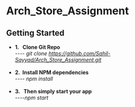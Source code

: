 # Arch_Store_Assignment
## Getting Started
-  <b> 1. &nbsp; Clone Git Repo  </b>
    <br>----<i> git clone https://github.com/Sahil-Sayyad/Arch_Store_Assignment.git</i><br><br>
-  <b> 2.  &nbsp;Install NPM dependencies </b>
   <br>----<i> npm install</i> <br><br>
-  <b> 3. &nbsp; Then simply start your app </b>
   <br>----<i>npm start </i><br><br>

